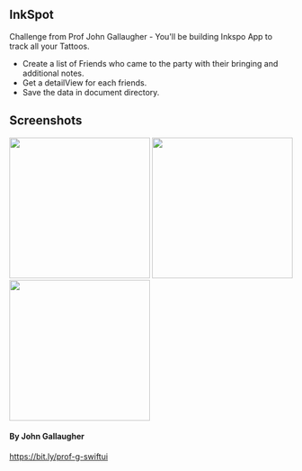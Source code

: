 ## InkSpot
Challenge from Prof John Gallaugher - You'll be building Inkspo App to track all your Tattoos. 

- Create a list of Friends who came to the party with their bringing and additional notes.
- Get a detailView for each friends.
- Save the data in document directory.

## Screenshots

<div>
  <img src="Screenshot/screen-1.png" width="250">
  <img src="Screenshot/screen-2.png" width="250">
  <img src="Screenshot/screen-3.png" width="250">
</div>

#### By John Gallaugher
https://bit.ly/prof-g-swiftui
